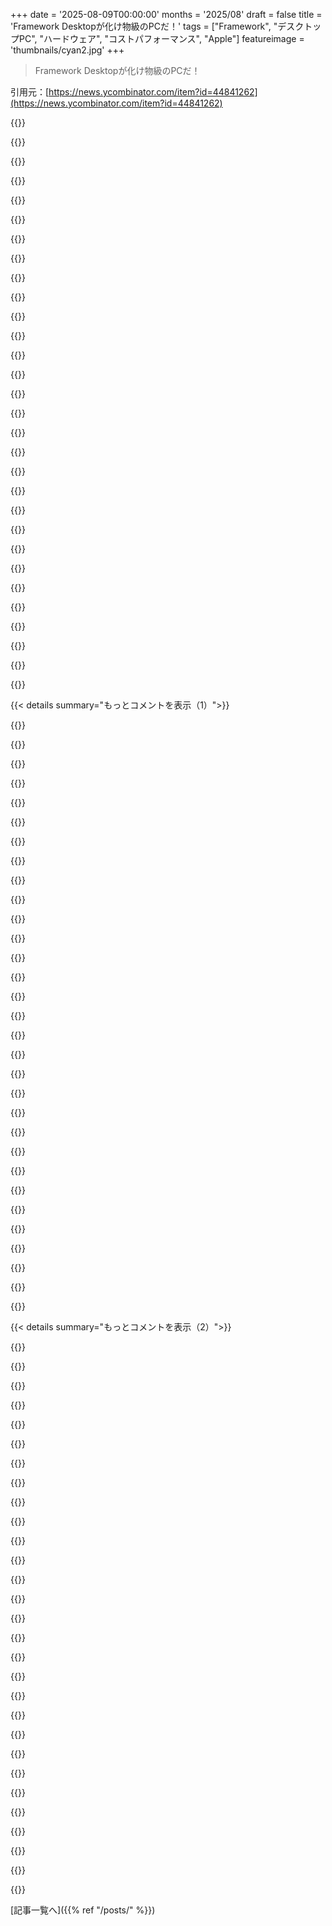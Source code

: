 +++
date = '2025-08-09T00:00:00'
months = '2025/08'
draft = false
title = 'Framework Desktopが化け物級のPCだ！'
tags = ["Framework", "デスクトップPC", "ハードウェア", "コストパフォーマンス", "Apple"]
featureimage = 'thumbnails/cyan2.jpg'
+++

> Framework Desktopが化け物級のPCだ！

引用元：[https://news.ycombinator.com/item?id=44841262](https://news.ycombinator.com/item?id=44841262)




{{<matomeQuote body="Framework Desktopの64GB RAMと2TB NVMeモデルが1,876ドルで、同スペックのMac Studioのほぼ半額だって！Appleを価格で打ち負かすなんてすごいね。でも、Appleより安いからってそれが「超お得」とは限らないと思う。Appleはもっと競争力があるかと思ってたけど、倍の値段ってことはそうでもないみたいだね。Frameworkにはニッチベンダーのプレミアム価格も上乗せされてるのに、すごいよ。" userName="lucb1e" createdAt="2025/08/10 16:26:50" color="#ff5733">}}




{{<matomeQuote body="彼はMac StudioじゃなくてMac miniと比較すべきだったんだよ。パフォーマンス的にほぼ同等だからね。64GB RAMと500GBストレージ構成なら、FrameworkとApple Mini M4 Proはほとんど同じ価格（CAD）だよ。Appleは内蔵ストレージにめちゃくちゃ高額を請求するけど、2TBならStudioじゃなくてMiniと比べれば、Appleのプレミアムは25%で倍じゃない。Apple Desktopを組むならNVMe SSDを挿せばいいんだよ。" userName="scosman" createdAt="2025/08/10 18:03:12" color="#785bff">}}




{{<matomeQuote body="Appleを擁護するわけじゃないけど、この比較は「リンゴとオレンジ」だよ。電力消費が簡単に比較できないからね。このスペックなら、1年間のTCOで見るとAppleの方がコストパフォーマンスが良い可能性もあると思う。互いに近いから、自分が一番使いやすい方を選ぶのが良いんじゃないかな。個人的にはLinuxが好きだし、非Appleのマシンが効率と性能でAppleに近づいてきてるのが本当に嬉しいよ！" userName="dijit" createdAt="2025/08/10 18:10:07" color="#ff5c5c">}}




{{<matomeQuote body="1年間のTCOでAppleがコスト競争力があるって？それは訓練されたイルカから持続可能に供給された、職人技の単一供給源の電力を使ってる場合に限る話だね。Googleによると、USの平均電力料金は0.18ドル/kWhだよ。もしデスクトップが300Wを継続的に消費すると仮定したら（まずありえないけど）、年間473ドルになる。Macが完全にタダだとしても、5年後にやっと価格差が埋まる計算だね。デバイスの期待寿命より長い期間だよ。" userName="ajross" createdAt="2025/08/10 21:21:50" color="#ff5c5c">}}




{{<matomeQuote body="それは純粋にAppleのSSDのバカげた価格設定のせいだよ。外付けSSDを使えば、かなり節約できるんだから。" userName="wmf" createdAt="2025/08/10 16:36:34" color="">}}




{{<matomeQuote body="可動部品がないデバイスなのに、期待寿命がたった5年って！？高パフォーマンスユーザーが5年で新しいシステムを欲しがるのは分かるけど、この64GB RAMのマシンが98%の人々にとって十分じゃないなんて、とても驚きだよ。当時の一般的なゲームをデフォルト設定でプレイしたい人たちも含めてね。もちろん、具体的な数字があるのは良いことだけど、いつも出発点としては役に立つね。" userName="lucb1e" createdAt="2025/08/10 21:44:04" color="#38d3d3">}}




{{<matomeQuote body="でもAppleは、自分でドライブをAppleマシンにインストールするのをどんどん難しくしてるじゃん。" userName="alt227" createdAt="2025/08/10 17:38:58" color="">}}




{{<matomeQuote body="Appleのベースモデルは結構競争力があるんだけど、RAMとSSDのマージンは業界で最も極端だよ。16GBから32GBに上げるのに600CAD、512GBから2TB SSDにするのに900CADも請求するんだから。" userName="kingstnap" createdAt="2025/08/10 17:45:23" color="#ff5c5c">}}




{{<matomeQuote body="まず、5年じゃないよ。Macが魔法でエネルギーを使わないと仮定した場合の5年だからね。実際には、競合デスクトップの40～70%の消費量だよ（使い方やモデルによるけどね）。だから、価格差を埋めるには数十年くらいかかる。それにしても、5年以上前のMacを使ってるAppleの新規デバイス顧客なんて、一人も知らないね。電力の話は、Macの大きな価格タグを電力節約で取り戻せるって言ってたけど、そんなことはないよ。新しいのを買うためにeBayで売る前に、全然取り戻せないからね。デバイスがコンピューティングファームにあるみたいに24時間フルロードで動いてると仮定した場合でさえ、実際の開発用ハードウェアの平均消費電力（60%はサスペンド、残りの90%はアイドル）は300Wなんかよりずっとずっとゼロに近いんだから！" userName="ajross" createdAt="2025/08/10 22:16:00" color="#ff5c5c">}}




{{<matomeQuote body="TCOを考えるなら転売価値も重要だよ。非Apple PCはほぼ無価値だけど、Apple製品は中古市場がしっかりしてて、購入価格の半分以上を簡単に取り戻せるからね。" userName="ramesh31" createdAt="2025/08/10 18:59:48" color="#ff5733">}}




{{<matomeQuote body="512GBから2TB SSDに900カナダドルは高すぎる！SSDは自分で交換できるから、もっと安いサードパーティ製に替えられるよ。" userName="GeekyBear" createdAt="2025/08/10 19:18:54" color="#38d3d3">}}




{{<matomeQuote body="Apple製品でストレージをユーザーが交換できるのはMac Proだけなんだ。Mac Mini & Studioはスロットはあるけど、Appleのファームウェアロックがかかってて、交換どころかアップグレードもできないんだよ。" userName="kllrnohj" createdAt="2025/08/11 01:31:38" color="">}}




{{<matomeQuote body="全然難しくないって！これ見てみ？<br>How to Replace the SSD in your Mac mini (2024)<br>https://www.ifixit.com/Guide/How+to+Replace+the+SSD+in+your+..." userName="GeekyBear" createdAt="2025/08/10 19:24:22" color="#ff33a1">}}




{{<matomeQuote body="中古PCってグラフィックカードは別として、マジで買う人とか売る人いるの？なんか変な感じ。俺のPCはだいたい10年持つけど、その頃には転売価値ゼロだし…。" userName="dismalaf" createdAt="2025/08/10 21:14:24" color="">}}




{{<matomeQuote body="うん、言いたいことは分かるよ。でもAppleを公平に見ると、40年近く前の68K MacとかiMac G4、PowerMac G3、初代Mac Proは今でも動いてる。俺が知る限り、ここまで長持ちするPCは当時Appleと同じくらいの価格だったものだけだね。AppleはRAMやストレージで法外な価格設定だけど、製品自体は長持ちするのは確かだよ（TouchBar MacBooks’ keyboardsは除く）。俺のMac Studioも長く使えるといいな。" userName="BirAdam" createdAt="2025/08/10 23:34:17" color="#38d3d3">}}




{{<matomeQuote body="あとね、5年とか10年前のMacの中古市場を見ると、あんまり信頼できるマシンじゃないってすぐわかるよ。" userName="prmoustache" createdAt="2025/08/10 22:30:35" color="">}}




{{<matomeQuote body="インストールするんじゃなくて、Thunderbolt経由で動かすんだよ。それで十分速いから大丈夫。" userName="stackskipton" createdAt="2025/08/10 17:43:46" color="">}}




{{<matomeQuote body="ファームウェアロックなんてないって！これiFixitのガイドだよ。<br>How to Replace the SSD in your Mac mini (2024)<br>https://www.ifixit.com/Guide/How+to+Replace+the+SSD+in+your+..." userName="GeekyBear" createdAt="2025/08/11 04:16:35" color="#ff5733">}}




{{<matomeQuote body="そのリンクによるとさ、Apple Silicon SoCにストレージコントローラーが統合されてるから、普通のM.2 SSDは互換性ないんだって。" userName="novaleaf" createdAt="2025/08/10 23:40:51" color="#ff5c5c">}}




{{<matomeQuote body="FrameworkのSSDはかなり割高だよな。例えば「WD_BLACK SN7100 NVMe 2TB」は229ユーロだけど、普通の値段は140ユーロくらいだから、約90ユーロも高いってことだ。Appleと比べてどうなのかは知らないけどな。" userName="arp242" createdAt="2025/08/10 19:57:36" color="#785bff">}}




{{<matomeQuote body="「価格でAppleに勝ったって？ 」そいつは比較対象のMacを間違えてるぞ。一番近いのはM4 Pro Mac Miniで、Mac Studioじゃないんだ。今見ると、64GB M4 Pro Mac Mini 2TB SSDは2600ドルだぜ。まだFrameworkより高いけど、値段が倍ってわけじゃないだろ。Apple認定整備済製品なら2200ドルだしな。性能はM4 Pro Mac Miniの方が上だろうけど、どれくらいかは分からない。Ryzenプラットフォームのドライバやソフトウェアサポートは、まだこれからって感じだしな。Strix Haloの箱は素晴らしいと思うけど、今はちょっと過大評価されすぎてる気がする。供給と需要が落ち着けば、もっと安くなるはずだよ。" userName="Aurornis" createdAt="2025/08/10 20:41:44" color="#785bff">}}




{{<matomeQuote body="Thunderbolt 5は外部SSDにとって十分速いぜ。実際、そんなに速い外部SSDを見つける方が大変だろ。" userName="LoganDark" createdAt="2025/08/10 19:25:17" color="">}}




{{<matomeQuote body="俺の理解が間違ってなければ、FrameworkのストアページだとRAMを16GBから32GBに上げるのに687カナダドル（500USドル）も取るぞ。SSDは512GBから2TBにするのに214カナダドル（156USドル）だって。NVMeスティックだから安いんだろうな。" userName="CharlesW" createdAt="2025/08/10 19:25:39" color="#785bff">}}




{{<matomeQuote body="ポイントはな、AMD Ryzen Al Max+ 395チップが出るまでは、デスクトップやノートPCでAI関連のタスクができるのはAppleしかなかったってことだ。他に64-128GBのメモリを積んだGPUがどこにあったんだよ？" userName="bestham" createdAt="2025/08/10 18:03:41" color="">}}




{{<matomeQuote body="「Apple認定整備済製品が…」って、これは完璧な言い訳に聞こえるな。Appleが全製品ラインで価格を釣り上げてるって認めるのがそんなに難しいのか？" userName="motorest" createdAt="2025/08/10 22:01:37" color="">}}




{{<matomeQuote body="Strix Haloは、超モダンなNixosには最高のターゲットだから、EVO-X2（最初に発売されたデスクトップ版）向けにチューニングしてるんだ。（omarchyのHyprland riceも、いいriceだからすぐに使えるようにするぜ）。EVO-X2は同じ値段でRAMが2倍になるんだぜ。もちろんFrameworkには目に見えないクールさとアップグレードの余地があるから、金に糸目をつけないならFrameworkだな。でも俺はEVO-X2がマジでStrix Halo体験だって保証するよ。熱処理はしっかりしてるし、100W以上を継続しても普通のゲーミングPCより静かだ。もちろん、エリートITXビルドならもっとできるだろうけど、あの値段でこの性能は度肝を抜かれるね。素晴らしいポート、十分なM.2容量、極限の負荷でも安定してるし、ずっと安いからな。" userName="benreesman" createdAt="2025/08/11 03:14:03" color="#ff5c5c">}}




{{<matomeQuote body="AppleがRAMでどうやってぼったくってるか忘れるなよ。いつものことだぜ。" userName="cmrdporcupine" createdAt="2025/08/10 17:31:21" color="">}}




{{<matomeQuote body="とはいえ、サードパーティが互換性のあるもっと安い代替品を作ってるしな。SSDコントローラはSOCにすでに内蔵されてるから、含める必要がないんだろ。" userName="GeekyBear" createdAt="2025/08/11 14:13:17" color="">}}




{{<matomeQuote body="「AppleのPCだけが長持ちする」とか言ってるけど、そんなことないぜ。誰も気にしてないだけだ。うちの年下の子が去年引退させたPCだって、2012年発売の3770K Ivy Bridgeボックスで、約11年間も安定して使ってたんだからな。みんなAppleハードウェアを神聖視してるけど、実際のところ、今の電子機器製造はどれも頑丈なんだよ。" userName="ajross" createdAt="2025/08/10 23:52:49" color="#38d3d3">}}




{{<matomeQuote body="外付けじゃダメでしょ、内蔵がなきゃ意味ないよ。" userName="alt227" createdAt="2025/08/12 16:27:06" color="">}}




{{< details summary="もっとコメントを表示（1）">}}

{{<matomeQuote body="FrameworkのSSDは高いけど、Appleよりはマシだよ。Appleだと2TBにアップグレードするのに$600もするけど、その値段でWD_BLACK SN850X 8TBが買えちゃうんだぜ？PCIe 5.0が欲しいならWD_BLACK SN8100 4TBも買えるし、今んとこそんな意味ないけどね。" userName="mananaysiempre" createdAt="2025/08/10 20:01:57" color="#785bff">}}




{{<matomeQuote body="AMD 395+はAppleみたいにユニファイドメモリだから、ほとんどGPUが使えるんだ。だからラップトップCPUにしたってわけ。ちょっと遅いけど、デカいモデルをそこそこのトークン速度で動かせるよ。" userName="reactordev" createdAt="2025/08/10 14:41:49" color="#38d3d3">}}




{{<matomeQuote body="GeerlingがFramework DesktopでLLMのベンチマークしたけど、あんま良くなかったな。ROCmもNPUも動かないし、iGPUでVulkan使ってもLlama 3.1 70b（40 GBモデル）で5 tok/secしか出ないって。これじゃ遅すぎて使い物にならないよ。https://github.com/geerlingguy/ollama-benchmark/issues/21" userName="beala" createdAt="2025/08/11 00:45:14" color="#ff5c5c">}}




{{<matomeQuote body="Ryzen AI Maxは、大きなモノリシックモデルより～100B MoEモデルで一番性能を発揮するんだ。例えばOpenAIのgpt-oss-120bだと40 tok/s出て、Llama 3.1 70Bよりほとんどのベンチマークで良い結果だよ。" userName="nrp" createdAt="2025/08/11 15:23:20" color="#ff5c5c">}}




{{<matomeQuote body="プロンプト処理もかなり遅いと感じたな。100B MoEモデル動かしたかったんだけど、50～150 tk/sしか出ないから32kのコンテキスト処理に5分くらいかかるって。リンク先見たら70Bモデルだと20分近くかかるらしいし、これじゃ無理だよ。" userName="Carstairs" createdAt="2025/08/11 12:06:20" color="">}}




{{<matomeQuote body="「そこそこ」って基準が謎だな。16/24/32 GBのNVIDIAカードで動くような小さいモデルだと、このチップは中古で安い4080 superや3090と比べて3倍から10倍も遅いんだぜ。一番のボトルネックはメモリ帯域幅で、CUDAチップじゃないのも問題。32 GB VRAMを超えるモデルは、一般向けPCじゃ使い物にならないと思う。" userName="dajonker" createdAt="2025/08/10 20:59:18" color="#ff5733">}}




{{<matomeQuote body="用途によるんじゃないかな。質問がたまにだったら遅くても平気でしょ。俺の3090で80GBのモデル動かしてみたけど、遅いけどちゃんと動いたよ。もし答えがずっと良くなるなら1分くらい待つのもアリだね。もっとデカいモデルも試してみたいけど、容量が足りないんだ。" userName="rubyn00bie" createdAt="2025/08/10 21:14:51" color="">}}




{{<matomeQuote body="ユニファイドメモリでしかもはんだ付けかよ。速くなるのは分かるけどさ…まさかAppleみたいに電源も外付けなのか？…えっ、内部電源ユニットあるじゃん！すげぇな！" userName="nottorp" createdAt="2025/08/10 18:08:54" color="">}}




{{<matomeQuote body="詳しく知りたい人には、Frameworkの公式ブログでこの件について深掘りした記事があるよ。FlexATX電源だから、特定の要件を満たせば別のやつに交換もできるんだ。https://community.frame.work/t/framework-desktop-deep-dive-p..." userName="trostaft" createdAt="2025/08/10 20:13:52" color="#38d3d3">}}




{{<matomeQuote body="LPDDR5ってさ、Ryzen AIチップで動く唯一のRAMタイプになりそうだよね。" userName="ivape" createdAt="2025/08/10 22:40:04" color="#ff33a1">}}




{{<matomeQuote body="Frameworkってさ、メモリ交換できるRyzen AIノートPCも出してんじゃん。" userName="heavyset_go" createdAt="2025/08/10 23:40:05" color="">}}




{{<matomeQuote body="そのRAM、今んとこはんだ付けのLPDDR5より遅いんだってさ。" userName="ivape" createdAt="2025/08/11 00:37:10" color="#38d3d3">}}




{{<matomeQuote body="CUDIMMメモリが同じワークロードでどう動くか気になるね。今はんだ付けメモリは避けてるけど、交換できて性能変わんなきゃ話は別だよね。" userName="heavyset_go" createdAt="2025/08/10 23:39:02" color="#45d325">}}




{{<matomeQuote body="PCIレーンがまだ足りないから、はんだ付けメモリで速度アップしてるんだよ。Frameworkデスクトップで使ってるLPDDR5Xはスロット式がないんだよね。もっと安く自分で組めるし、最速のDDR5 CUDIMMと最速のメモリバスM/Bを組み合わせるべきだよ。" userName="reactordev" createdAt="2025/08/10 23:55:42" color="#45d325">}}




{{<matomeQuote body="CUDAなしでAMD GPUだと、大規模モデルを動かすのに問題出るかもしれないから注意してね。" userName="SV_BubbleTime" createdAt="2025/08/10 20:16:14" color="#ff5c5c">}}




{{<matomeQuote body="CUDA互換の解決策はあるよ。例えばこれとかこれね。完璧じゃないけど、統一への一歩だよ。結局、グラフィックドライバーがOpenGLからVulkanに変わった2013年と同じ岐路に立ってるんだ。CUDAは前からあるけど、最近やっと他のチップメーカーが注目し始めたんだよね。オープンソースとみんなの知恵に感謝だね。https://docs.scale-lang.com/stable/<br>https://github.com/vosen/ZLUDA" userName="reactordev" createdAt="2025/08/10 21:26:23" color="#785bff">}}




{{<matomeQuote body="Framework好きでラップトップも持ってるけど、このデスクトップはギミックが過ぎるだけで、大して違いもないし、めちゃくちゃ高いと思うね。" userName="jamesgill" createdAt="2025/08/09 22:01:54" color="">}}




{{<matomeQuote body="十分似た代替品がもっと安く見つかんないなら、それは高値じゃないんだよ。" userName="rs186" createdAt="2025/08/10 10:22:42" color="">}}




{{<matomeQuote body="新しく出たモバイルやミニPC向けのプラットフォームを、プロプラエタリな技術と組み合わせて、できるだけ標準のデスクトップに近づけてるんだから、Frameworkの精神そのものだよね。" userName="zozbot234" createdAt="2025/08/09 22:06:58" color="#ff5c5c">}}




{{<matomeQuote body="Right, but why go with mobile at all?<br>I get the laptops.For desktop you already have thousands of choices though and reparability, assuming its not some proprietary Dell/HP desktop, is already as good as it gets without breaking out your soldering iron.That said, they’ll know more about the market demand than I do and another option won’t hurt :)" userName="mschild" createdAt="2025/08/10 08:37:53" color="">}}




{{<matomeQuote body="For the purposes of running LLM models, a Mac Mini. The PC is cheaper, but it doesn’t have MacOS, Apple’s service or resale value." userName="esafak" createdAt="2025/08/10 14:12:05" color="">}}




{{<matomeQuote body="Supporting OSS and repairable hardware?" userName="wiseowise" createdAt="2025/08/10 08:44:45" color="">}}




{{<matomeQuote body="Actually the pricing is pretty similar.Framework Desktop price with default selections, 32GB of RAM, 500 GB storage: $1,242.00 USDMac Mini with 32GB of RAM, 512 GB storage: $1,199.00Post changed a bit since I started replying, so:＞ For the purposes of running LLM models, a Mac MiniThe M4 Max is the one that actually gives you a shit load of memory bandwidth. If you just get a normal M4 it’s not going to be especially good at that.＞ it doesn’t have MacOSThe Mac can’t run Windows, which is used by ~75% of all desktop computer users and the main operating system that video games target. I’d say that would be the bigger problem for many.＞ Apple’s serviceWhat advantage does that get you over Framework’s service?＞ resale valueFramework resale value has proven to be excellent by the way. Go to eBay, search ”Framework Laptop”, go to ”Sold Items”. Many SKUs seem to be retaining most of their value.(Nevermind the ease of repair for the Framework, or the superior expandability. If you want to expand the disk space on an M4 you need to get sketchy parts, possibly solder things, and rescue your Mac with another Mac. For framework devices you plug in another M.2 card.)" userName="jchw" createdAt="2025/08/10 14:26:32" color="#ff5733">}}




{{<matomeQuote body="I’m realizing that I may have misunderstood Framework’s market. I thought it was tinkerers and environmentally conscious FOSS nerds like me, but I think there maybe be a huge enterprise segment whose employees in charging of purchasing are like me but answer to much more strict business needs than ”Isn’t it cool that it comes with a screwdriver in the box?” So for example the underpowered cpu in the fw12 makes no sense to me until I found out that it’s also designed for mass purchases by schools and designed to be flung around by angsty teens. The desktop seems to be meant to be strapped to the underside of 40 identical cubicals in an office as much as it’s meant to be apparently hauled around by people that want to have CSGO lan parties." userName="komali2" createdAt="2025/08/10 08:06:36" color="#38d3d3">}}




{{<matomeQuote body="A normal desktop with non-soldered components is more repairable, cheaper and can also run on stock Linux?The only selling point is the form factor and a massive amount of GPU memory, but a dGPU offers more raw compute." userName="mtzet" createdAt="2025/08/10 09:06:25" color="#ff33a1">}}




{{<matomeQuote body="OSS is fair.From the product page I don’t see how that mainboard is more repairable than a typical ITX one though. As far as I can tell, you also cannot change the CPU on it so even less than a typical desktop mainboard." userName="mschild" createdAt="2025/08/10 09:00:50" color="">}}




{{<matomeQuote body="＞ but it doesn’t have MacOS, Apple’s service or resale value.If the purpose is running LLMs non of that matters.But Linux support is an advantage.  Does the M4 have that?" userName="croes" createdAt="2025/08/10 16:44:09" color="">}}




{{<matomeQuote body="＞ So for example the underpowered cpu in the fw12 makes no sense to me until I found out that it’s also designed for mass purchases by schools and designed to be flung around by angsty teens.I think that might be overstating it a bit.  Real ”rugged” laptops do exist, and would be quite at home in that kind of use (well, usually you’d worry a lot more about how kids in primary school will treat your hardware than teenagers) but the Framework 12 is not one." userName="zozbot234" createdAt="2025/08/10 10:33:57" color="">}}




{{<matomeQuote body="By buying their devices you directly support company and mission that they’re on. I’m not a diehard OSS supporter (Mac user here), but I consider buying The Framework Desktop just to support the company over, say, Dell or HP." userName="wiseowise" createdAt="2025/08/10 09:53:10" color="">}}




{{<matomeQuote body="なぜ関係ないの？LLM使ってるからってPCのメンテや売却が不要になるわけないでしょ？Linuxコンテナはしょっちゅう使ってるし。" userName="esafak" createdAt="2025/08/10 17:21:31" color="">}}

{{</details>}}




{{< details summary="もっとコメントを表示（2）">}}

{{<matomeQuote body="そうだけど、なんでわざわざモバイルチップなの？ノートPCはわかるけど。省電力なモバイルチップをミニデスクトップに入れてしっかり冷やせば、普通のデスクトップよりずっと安定した性能が出るよ。ワークステーションみたいに使いたいけどHEDTほど性能はいらないって場合に最高だね。" userName="zozbot234" createdAt="2025/08/10 11:09:21" color="#785bff">}}




{{<matomeQuote body="Mac Miniの価格は間違ったモデル見てるよ。比較すべきはM4 Proモデルで、それだと32GB RAMオプションはないんだ。M4 Maxはもっとメモリ帯域幅が広いけど、Mac Miniには搭載されてないしね。" userName="wtallis" createdAt="2025/08/10 17:15:14" color="#785bff">}}




{{<matomeQuote body="MacはParallelsでWindowsが普通に動くんだよ。今売ってるARMベースのWindows機より効率的だし、ARM版Windows 11のソフト互換性も今じゃ全然問題ないってわかったよ。" userName="m_mueller" createdAt="2025/08/11 03:49:58" color="">}}




{{<matomeQuote body="“頑丈な”ノートPCは学校が大量に買うには高すぎるし、わざと壊したり盗まれたりするのには強くないよ。ターゲットは建設業とか軍隊とかだし。俺が見た学校のPCは全部、一番安いものを大量に買って、壊れたら新しいのに交換してるだけだった。" userName="FLHerne" createdAt="2025/08/10 12:25:12" color="">}}




{{<matomeQuote body="Framework Desktopに使われてるStrix Haloチップは、PC界でもかなりユニークな存在だよ。16コアCPUとデスクトップ用のGPUみたいなデカいiGPU、それに128GBのRAM（GPUからもアクセス可）を組み合わせてるんだ。例えるならPS5やXboxのチップがPCにきたみたいな感じで、GPU計算やAI、小型ゲーミングにめちゃくちゃ面白いパーツだね。" userName="MindSpunk" createdAt="2025/08/10 14:18:18" color="#785bff">}}




{{<matomeQuote body="静かで冷却の良いデスクトップPCは最近注目されてるよね。みんながタワーPCを必要とするわけじゃないし、Mac Miniみたいなのがいい人もいるけど、Appleエコシステムに入りたくない人もいるからね。このPCはワークステーションクラスで、Mac Studioみたいなデバイスに進化するかもね。" userName="signal11" createdAt="2025/08/10 10:41:47" color="#45d325">}}




{{<matomeQuote body="俺が持ってる中で一番信頼できるPCは、“一般向け”や“エンスージアスト向け”のPCなんだよね。" userName="extraisland" createdAt="2025/08/11 08:36:57" color="">}}




{{<matomeQuote body="Strix Halo APUを使ってるから面白いんだよ。これで十分って人もいるだろうしね。" userName="timc3" createdAt="2025/08/10 09:09:26" color="">}}




{{<matomeQuote body="M4は395+の半分しかメモリ帯域幅ないし、あのモデルのスペックは完全にゴミだよ。M4 Pro APUでそこそこのスペックにしようと思ったら、少なくともFrameworkと同じくらいかかる、カナダだとね。" userName="dismalaf" createdAt="2025/08/10 17:11:03" color="#45d325">}}




{{<matomeQuote body="俺のPCは一度もサービスいらずだぜ。LLMの話だと、ほとんどのAIツールやツールチェーンにはLinuxが最適だよ。" userName="croes" createdAt="2025/08/10 18:43:18" color="">}}




{{<matomeQuote body="AMD APUはそのままLinuxで動くんだぜ。SteamOSの携帯ゲーム機も全部AMD製だろ？" userName="bsimpson" createdAt="2025/08/10 13:57:59" color="">}}




{{<matomeQuote body="＞はんだ付けされてない部品は修理しやすいって？<br>それってプラットフォームの限界そのものじゃん。なんでそんなこと持ち出すんだ？ FrameworkはAMD製の部品をただデバイスに入れただけだろ。" userName="wiseowise" createdAt="2025/08/10 09:51:29" color="">}}




{{<matomeQuote body="macOSを使わなくていいってのはデカいプラスだね。箱から出してすぐに完全なLinuxサポートがあるんだから。" userName="pimeys" createdAt="2025/08/10 15:04:13" color="">}}




{{<matomeQuote body="Framework DesktopとMacの価格・性能比較だ。Framework Desktop Max+ 395は128GB RAMで約2,147ドル。M4 Pro Mac miniはRAM少ないのに2,199ドル。M4 Max Mac Studioは128GB RAMだと3,499ドルで、メモリ帯域は速いけど高価だよ。GPUはFramework DesktopのRadeon 8060SがM4非Maxより速く、コスパも良いんだ。すごいね。" userName="jchw" createdAt="2025/08/10 18:03:30" color="#ff5c5c">}}




{{<matomeQuote body="＞DellやHPじゃなく、Framework Desktopを買うのは会社を応援するため、と俺は思う。<br>まさにその通り！この3社の中で、core bootみたいなものをこのマシンで実現しようと試みるのは1社だけだろうね。俺はそれを応援する余裕があるんだ。" userName="baby_souffle" createdAt="2025/08/10 14:19:46" color="">}}




{{<matomeQuote body="この意見には反対だね。Parallels上のWindowsはネイティブと比べて遅くてバグだらけだ。MicrosoftのAMD64エミュレータはRosettaより酷いし、Visual Studioも遅い。GPUもD3D11翻訳止まりで、VulkanやCUDAは使えない。ゲームも動かないこと多いし、ファイルシステムブリッジも問題。VMはあくまで最終手段で、日常的にWindowsを使うならネイティブ機が断然良いよ。ファンボーイはデメリットを隠しがちだけど、LinuxやmacOSでも同じことが言えるんだ。" userName="jchw" createdAt="2025/08/11 06:24:40" color="#ff5733">}}




{{<matomeQuote body="Framework Desktopの注文をキャンセルして、HP Z2 Mini G1aを注文したんだ。Appleの傲慢さとひどいソフトウェア品質にうんざりして、Mac Studioを置き換えるのが目的だよ。HPはすごく小さくて、ECC RAMと10G Ethernetも搭載してる。ただ、かなり高価だけどね。" userName="fmajid" createdAt="2025/08/09 22:30:36" color="#38d3d3">}}




{{<matomeQuote body="Appleは全体的な信頼性で確かに後退したけど、もし他の方が良いと思ってるなら…どうなるか教えてくれよ。それに、MLXプロジェクトをCUDAにデプロイできるようになったぞ。https://github.com/ml-explore/mlx/pull/1983" userName="DrBenCarson" createdAt="2025/08/10 01:53:54" color="#ff5c5c">}}




{{<matomeQuote body="他のPCが同じ性能でも50%オフなら、まあ悪くないんじゃね？" userName="paxys" createdAt="2025/08/10 16:25:36" color="">}}




{{<matomeQuote body="最初はHPを馬鹿にしてたけど、ECC RAMがあるって聞いて興味持ったわ。見た目もいいし。" userName="mixmastamyk" createdAt="2025/08/09 23:15:34" color="">}}




{{<matomeQuote body="まだ馬鹿にしていいぞ。これ、本当のend-to-end ECCじゃなくて「link」ECCってやつだろ？<br>チップからCPUへのデータ転送しか保護しないんだよ。サーバーみたいな完全なECCとは違うってこと。RAMはStrix Haloパッケージの中に入ってるから、HPのせいじゃないけどな。" userName="sliken" createdAt="2025/08/10 09:27:18" color="#38d3d3">}}




{{<matomeQuote body="前のやつ「RAMはStrix Haloパッケージ内にある」って言ってるけど、それ違うぞ。<br>マザーボード上のSoCパッケージの周りにあるんだよ。<br>これ見ろよ: https://www.hp.com/content/dam/sites/worldwide/personal-comp...<br>DRAMが8個ってことは、サーバーみたいにちゃんとしたend-to-end ECCのための容量がないってことだ。" userName="wtallis" createdAt="2025/08/10 17:26:18" color="#785bff">}}




{{<matomeQuote body="その通りだわ。HPの担当者にECCか聞いたらYESって言われたけど、link ECCと真のon-die ECCの違いを突っ込んだら、link ECCだと認めて注文キャンセルしたんだ。<br>Frameworkは変な5Gだけど、デュアル10G EthernetのBeelink GTR9 Proを注文したから、これからどうなるか楽しみだね。" userName="fmajid" createdAt="2025/08/13 16:07:46" color="#785bff">}}




{{<matomeQuote body="へえ、面白いね。発送日は決まった？デュアル10Gってのは魅力だわ。<br>Beelink GTR9 Proの冷却性能とか、フルロード時の静かさのレビューが出たら嬉しいな。" userName="sliken" createdAt="2025/08/13 16:24:42" color="">}}




{{<matomeQuote body="ちょっと待って。HPとFramework DesktopのRAMって、何か違いがあるの？" userName="Marsymars" createdAt="2025/08/10 13:59:01" color="">}}




{{<matomeQuote body="いや、ないと思うな。DDR5って全部なんちゃって「ECC」みたいなもんだし、完全なECCじゃないからエラー修正とか確認できないんだよ。<br>AI maxesもみんな同じLPDDR5使ってるし。" userName="justincormack" createdAt="2025/08/10 14:47:45" color="">}}




{{<matomeQuote body="多くのモバイル機器ってさ、信号の整合性のためにon-chip ECCを搭載してるんだよね…。<br>この定義でいくと、技術的にはRaspberry Pi 5もECC持ってるってことになるぞ！" userName="geerlingguy" createdAt="2025/08/10 23:05:32" color="#ff5733">}}




{{<matomeQuote body="ECCがないせいで、Framework Desktopはただの「高いおもちゃ」でしかないんだよな。" userName="snvzz" createdAt="2025/08/11 01:31:42" color="">}}

{{</details>}}



[記事一覧へ]({{% ref "/posts/" %}})
